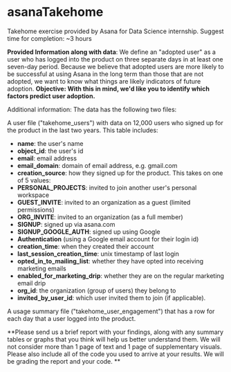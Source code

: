 # asanaTakehome
Takehome exercise provided by Asana for Data Science internship. Suggest time for completion: ~3 hours

**Provided Information along with data**: We define an "adopted user" as a user who has logged into the product on three separate days in at least one seven-day period. Because we believe that adopted users are more likely to be successful at using Asana in the long term than those that are not adopted, we want to know what things are likely indicators of future adoption. 
**Objective: With this in mind, we'd like you to identify which factors predict user adoption.**

Additional information:
The data has the following two files:
 
A user file ("takehome_users") with data on 12,000 users who signed up for the product in the last two years. This table includes:
  - **name**: the user's name
  - **object_id**: the user's id
  - **email**: email address
  - **email_domain**: domain of email address, e.g. gmail.com
  - **creation_source**: how they signed up for the product. This takes on one of 5 values:
  - **PERSONAL_PROJECTS**: invited to join another user's personal workspace
  - **GUEST_INVITE**: invited to an organization as a guest (limited permissions)
  - **ORG_INVITE**: invited to an organization (as a full member)
  - **SIGNUP**: signed up via asana.com
  - **SIGNUP_GOOGLE_AUTH**: signed up using Google
  - **Authentication** (using a Google email account for their login id)
  - **creation_time**: when they created their account
  - **last_session_creation_time**: unix timestamp of last login
  - **opted_in_to_mailing_list**: whether they have opted into receiving marketing emails
  - **enabled_for_marketing_drip**: whether they are on the regular marketing email drip
  - **org_id**: the organization (group of users) they belong to
  - **invited_by_user_id**: which user invited them to join (if applicable).
 
  A usage summary file ("takehome_user_engagement") that has a row for each day that a user logged into the product.
 
**Please send us a brief report with your findings, along with any summary tables or graphs that you think will help us better understand them. We will not consider more than 1 page of text and 1 page of supplementary visuals. Please also include all of the code you used to arrive at your results. We will be grading the report and your code. **
 
